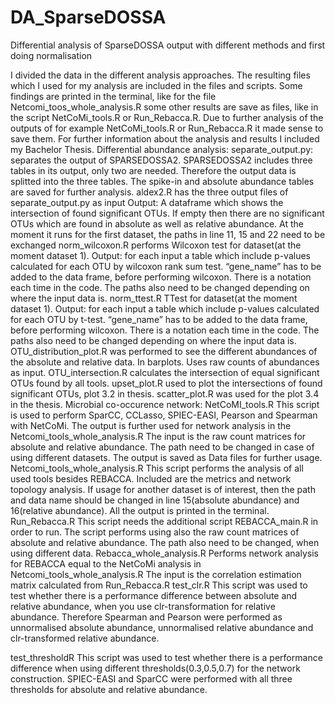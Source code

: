 # DA_SparseDOSSA
Differential analysis of SparseDOSSA output with different methods and first doing normalisation



I divided the data in the different analysis approaches. The resulting files which I used for my analysis are included in the files and scripts. Some findings are printed in the terminal, like for the file Netcomi_toos_whole_analysis.R some other results are save as files, like in the script NetCoMi_tools.R or Run_Rebacca.R. Due to further analysis of the outputs of for example NetCoMi_tools.R or Run_Rebacca.R it made sense to save them.
For further information about the analysis and results I included my Bachelor Thesis.
Differential abundance analysis:
separate_output.py:
separates the output of SPARSEDOSSA2. SPARSEDOSSA2 includes three tables in its output, only two are needed. Therefore the output data is splitted into the three tables. The spike-in and absolute abundance tables are saved for further analysis.
aldex2.R
has the three output files of separate_output.py as input
Output: A dataframe which shows the intersection of found significant OTUs. If empty then there are no significant OTUs which are found in absolute as well as relative abundance. At the moment it runs for the first dataset, the paths in line 11, 15 and 22 need to be exchanged
norm_wilcoxon.R
performs Wilcoxon test for dataset(at the moment dataset 1).
Output: for each input a table which include p-values calculated for each OTU by wilcoxon rank sum test.
“gene_name” has to be added to the data frame, before performing wilcoxon. There is a notation each time in the code.
The paths also need to be changed depending on where the input data is.
norm_ttest.R
TTest for dataset(at the moment dataset 1).
Output: for each input a table which include p-values calculated for each OTU by t-test. “gene_name” has to be added to the data frame, before performing wilcoxon. There is a notation each time in the code.
The paths also need to be changed depending on where the input data is.
OTU_distribution_plot.R
was performed to see the different abundances of the absolute and relative data. In barplots. Uses raw counts of abundances as input.
OTU_intersection.R
calculates the intersection of equal significant OTUs found by all tools.
 upset_plot.R
used to plot the intersections of found significant OTUs, plot 3.2 in thesis.
scatter_plot.R
was used for the plot 3.4 in the thesis.
Microbial co-occurence network:
NetCoMI_tools.R
This script is used to perform SparCC, CCLasso, SPIEC-EASI, Pearson and Spearman with NetCoMi. The output is further used for network analysis in the Netcomi_tools_whole_analysis.R
The input is the raw count matrices for absolute and relative abundance. The path need to be changed in case of using different datasets.
The output is saved as Data files for further usage.
Netcomi_tools_whole_analysis.R
This script performs the analysis of all used tools besides REBACCA. Included are the metrics and network topology analysis.
If usage for another dataset is of interest, then the path and data name should be changed in line 15(absolute abundance) and 16(relative abundance).
All the output is printed in the terminal.
Run_Rebacca.R
This script needs the additional script REBACCA_main.R in order to run.
The script performs using also the raw count matrices of absolute and relative abundance. The path also need to be changed, when using different data.
Rebacca_whole_analysis.R
Performs network analysis for REBACCA equal to the NetCoMi analysis in Netcomi_tools_whole_analysis.R
The input is the correlation estimation matrix calculated from Run_Rebacca.R
test_clr.R
This script was used to test whether there is a performance difference between absolute and relative abundance, when you use clr-transformation for relative abundance. Therefore Spearman and Pearson were performed as unnormalised absolute abundance, unnormalised relative abundance and clr-transformed relative abundance.

test_thresholdR
This script was used to test whether there is a performance difference when using different thresholds(0.3,0.5,0.7) for the network construction. SPIEC-EASI and SparCC were performed with all three thresholds for absolute and relative abundance.
